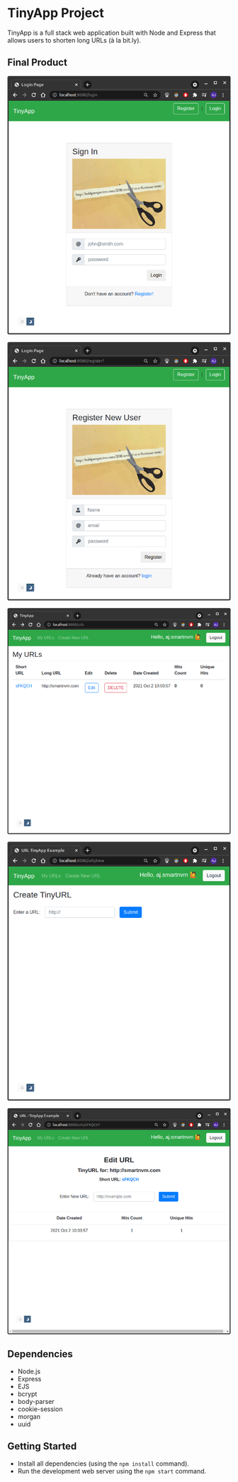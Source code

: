 # TinyApp Project

TinyApp is a full stack web application built with Node and Express that allows users to shorten long URLs (à la bit.ly).

## Final Product

!["Login Page"](https://github.com/smartnvm/tinyapp/blob/master/docs/login.png)

!["Register Page"](https://github.com/smartnvm/tinyapp/blob/master/docs/register.png)

!["My URLs Page"](https://github.com/smartnvm/tinyapp/blob/master/docs/myURLs.png)

!["Create TinyURL Page"](https://github.com/smartnvm/tinyapp/blob/master/docs/create_tinyURL.png)

!["Edit URLs Page"](https://github.com/smartnvm/tinyapp/blob/master/docs/editURL.png)


## Dependencies

- Node.js
- Express
- EJS
- bcrypt
- body-parser
- cookie-session
- morgan
- uuid

## Getting Started

- Install all dependencies (using the `npm install` command).
- Run the development web server using the `npm start` command.

